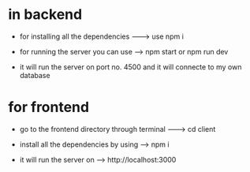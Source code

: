 # in backend 
* for installing all the dependencies --->  use npm i 

* for running the server you can use --> npm start or npm run dev
* it will run the server on port no. 4500 and it will connecte to my own database


<!-- -------------------------------------------------------------------------------------------- -->

# for frontend 

* go to the frontend directory through terminal ---> cd client

* install all the dependencies by using --> npm i
* it will run the server on --> http://localhost:3000


 

